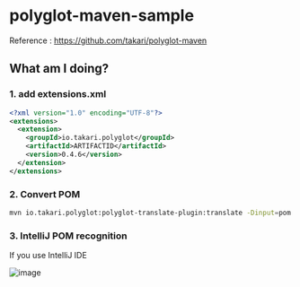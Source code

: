 # polyglot-maven-sample

Reference : https://github.com/takari/polyglot-maven

## What am I doing?

### 1. add extensions.xml
```xml
<?xml version="1.0" encoding="UTF-8"?>
<extensions>
  <extension>
    <groupId>io.takari.polyglot</groupId>
    <artifactId>ARTIFACTID</artifactId>
    <version>0.4.6</version>
  </extension>
</extensions>
```

### 2. Convert POM
```sh
mvn io.takari.polyglot:polyglot-translate-plugin:translate -Dinput=pom.xml -Doutput=pom.yaml
```

### 3. IntelliJ POM recognition
If you use IntelliJ IDE

![image](https://user-images.githubusercontent.com/9425680/142365633-8d628adb-d148-4829-978a-0e939ee3394a.png)
